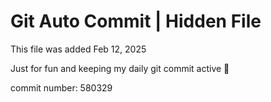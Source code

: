 # Git Auto Commit | Hidden File

This file was added Feb 12, 2025

Just for fun and keeping my daily git commit active 🤪

commit number: 580329

